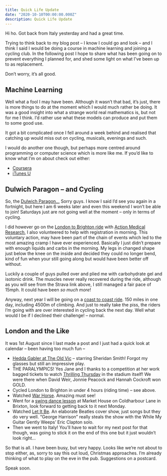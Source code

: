 ```yaml
---
title: Quick Life Update
date: "2020-10-10T00:00:00.000Z"
description: Quick Life Update
---
```


Hi ho. Got back from Italy yesterday and had a great time.

Trying to think back to my blog post – I know I could go and look – and I think I said I would be doing a course in machine learning and joining a cycling club. In the following post I hope to share what has been going on to prevent everything I planned for, and shed some light on what I’ve been up to as replacement.

Don’t worry, it’s all good.

## Machine Learning

Well what a fool I may have been. Although it wasn’t that bad, it’s just, there is more things to do at the moment which I would much rather be doing. It was a good insight into what a strange world real mathematics is, but not for me I think. I’d rather use what these models can produce and put them to some good use.

It got a bit complicated once I fell around a week behind and realised that catching up would miss out on cycling, musicals, evenings and such.

I would do another one though, but perhaps more centred around programming or computer science which is more like me. If you’d like to know what I’m on about check out either:

- [Coursera][0]
- [iTunes U][1]

## Dulwich Paragon – and Cycling

So, the [Dulwich Paragon…][2] Sorry guys. I know I said I’d see you again in a fortnight, but here I am 6 weeks later and even this weekend I won’t be able to join! Saturdays just are not going well at the moment – only in terms of cycling.

I did however go on the [London to Brighton ride][3] with [Action Medical Research][4], I also volunteered to help with registration in morning. This voluntary action, may have been part of the chain of events which led to the most amazing cramp I have ever experienced. Basically I just didn’t prepare with enough liquids and carbs in the morning. My legs in changed shape just below the knee on the inside and decided they could no longer bend, kind of fun when your still going along but would have been better off without.

Luckily a couple of guys pulled over and plied me with carbohydrate gel and isotonic drink. The muscles never really recovered during the ride, although as you will see from the Strava link above, I still managed a fair pace of 15mph. It could have been _so much more_!

Anyway, next year I will be going on a [coast to coast ride][5]. 150 miles in one day, including 4500m of climbing. And just to really take the piss, the riders I’m going with are over interested in cycling back the next day. Well what would I be if I declined their challenge! – normal.

## London and the Like

It was 1st August since I last made a post and I just had a quick look at calendar – been having too much fun –

- [Hedda Gabler at The Old Vic][6] – starring Sheridan Smith! Forgot my glasses but still an impressive play.
- THE PARALYMPICS! Yes Jane and I thanks to a competition at her work bagged tickets to watch [Thrilling Thursday][7] in the stadium itself! We were there when David Weir, Jonnie Peacock and Hannah Cockroft won GOLD.
- Cycled London to Brighton in under 4 hours (riding time) – see above.
- Watched [War Horse][8]. Amazing must see!
- Went for a [swing dance lesson][9] at Market House on Coldharbour Lane in Brixton, look forward to getting back to it next Monday.
- Watched [Let It Be][10]. An elaborate Beatles cover show, just songs but they do very well. “George Harrison” really steals the show with the While My Guitar Gently Weeps’ Eric Clapton solo.
- Then we went to Italy! You’ll have to wait for my next post for that though, was going to stick it on the end of this one but it just wouldn’t look right…

So that is all. I have been busy, but very happy. Looks like we’re not about to stop either, as, sorry to say this out loud, Christmas approaches. I’m already thinking of what to play on the eve in the pub. Suggestions on a postcard.

Speak soon.

[0]: https://www.coursera.org/
[1]: http://www.apple.com/education/itunes-u/
[2]: http://www.dulwichparagon.com/
[3]: http://app.strava.com/rides/21842938
[4]: http://www.action.org.uk/
[5]: http://entries.opencycling.com/
[6]: http://www.oldvictheatre.com/hedda-gabler-2/
[7]: http://www.independent.co.uk/sport/olympics/paralympics/peacock-raises-roof-after-leaving-pistorius-in-shade-8113968.html
[8]: http://warhorseonstage.com/
[9]: http://www.londonswingcats.com/
[10]: http://www.letitbelondon.com/
